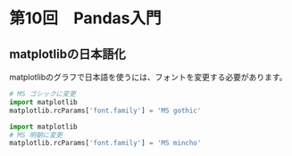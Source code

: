 # 第10回　Pandas入門

## matplotlibの日本語化

matplotlibのグラフで日本語を使うには、フォントを変更する必要があります。

```python
# MS ゴシックに変更
import matplotlib
matplotlib.rcParams['font.family'] = 'MS gothic'
```

```python
import matplotlib
# MS 明朝に変更
matplotlib.rcParams['font.family'] = 'MS mincho'
```
